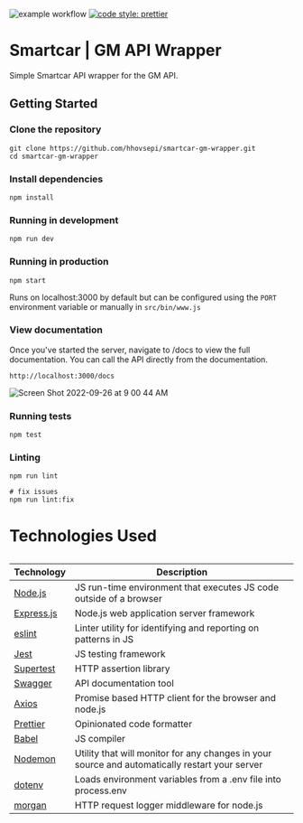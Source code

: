![example workflow](https://github.com/rzgry/Express-REST-API-Template/actions/workflows/node.js.yml/badge.svg)
[![code style: prettier](https://img.shields.io/badge/code_style-prettier-ff69b4.svg)](https://github.com/prettier/prettier)

# Smartcar | GM API Wrapper

Simple Smartcar API wrapper for the GM API.

## Getting Started

### Clone the repository

```
git clone https://github.com/hhovsepi/smartcar-gm-wrapper.git
cd smartcar-gm-wrapper
```


### Install dependencies

```
npm install
```

### Running in development

```
npm run dev
```

### Running in production

```
npm start
```

Runs on localhost:3000 by default but can be configured using the `PORT` environment variable or manually in ```src/bin/www.js```


### View documentation

Once you've started the server, navigate to /docs to view the full documentation. You can call the API directly from the documentation.

```
http://localhost:3000/docs
```
![Screen Shot 2022-09-26 at 9 00 44 AM](https://user-images.githubusercontent.com/81712518/192325223-7e0181a9-4d21-4e2e-856f-c34c63ceb81a.png)

### Running tests

```
npm test
```

### Linting
```
npm run lint

# fix issues
npm run lint:fix
```

# Technologies Used

######
| Technology | Description |
| --------------- | --------- |
| [Node.js](https://handlebarsjs.com/) | JS run-time environment that executes JS code outside of a browser |
| [Express.js](https://expressjs.com/) | Node.js web application server framework |
| [eslint](https://eslint.org/) | Linter utility for identifying and reporting on patterns in JS |
| [Jest](https://jestjs.io/) | JS testing framework |
| [Supertest](https://www.npmjs.com/package/supertest) | HTTP assertion library |
| [Swagger](https://swagger.io/) | API documentation tool |
| [Axios](https://www.npmjs.com/package/axios) | Promise based HTTP client for the browser and node.js |
| [Prettier](https://prettier.io/) | Opinionated code formatter |
| [Babel](https://babeljs.io/) | JS compiler |
| [Nodemon](https://nodemon.io/) | Utility that will monitor for any changes in your source and automatically restart your server |
| [dotenv](https://www.npmjs.com/package/dotenv) | Loads environment variables from a .env file into process.env |
| [morgan](https://www.npmjs.com/package/morgan) | HTTP request logger middleware for node.js |
